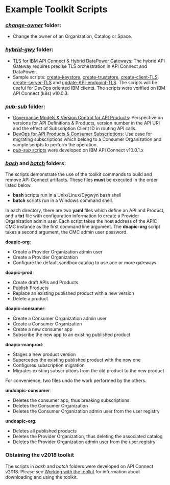# Example Toolkit Scripts

### [*change-owner*](./change-owner) folder:
- Change the owner of an Organization, Catalog or Space.

### [*hybrid-gwy*](./hybrid-gwy) folder:
- [TLS for IBM API Connect & Hybrid DataPower Gateways](./hybrid-gwy/TLS-for-Hybrid-DataPowerGateway.md): The hybrid API Gateway requires precise TLS orchestration in API Connect and DataPower.
- Sample scripts: [create-keystore](./hybrid-gwy/create-keystore.sh), [create-truststore](./hybrid-gwy/create-truststore.sh), [create-client-TLS](./hybrid-gwy/create-client-TLS), [create-server-TLS](./hybrid-gwy/create-server-TLS.sh) and [update-API-endpoint-TLS](./hybrid-gwy/update-API-endpoint-TLS.sh). The scripts will be useful for DevOps oriented IBM clients. The scripts were verified on IBM API Connect (k8s) v10.0.3.

### [*pub-sub*](./pub-sub) folder:  
- [Governance Models & Version Control for API Products](./pub-sub/APIC-Pub-Sub-Version.md): Perspective on versions for API Definitions & Products, version number in the API URI and the effect of Subscription Client ID in routing API calls.
- [DevOps for API Products & Consumer Subscriptions](./pub-sub/APIC-Pub-Sub-DevOps.md): Use case for migrating subscriptions which belong to a Consumer Organization and sample scripts to perform the operation.  
- [*pub-sub* scripts](./pub-sub/scripts) were developed on IBM API Connect v10.0.1.x   

### [*bash*](./bash) and [*batch*](./batch) folders:  
The scripts demonstrate the use of the toolkit commands to build and remove API Connect artifacts. These files **must** be executed in the order listed below.

- **bash** scripts run in a Unix/Linux/Cygwyn bash shell
- **batch** scripts run in a Windows command shell.

In each directory, there are two **yaml** files which define an API and Product, and a **txt** file with configuration information to create a Provider Organization admin user. Each script takes the host address of the APIC CMC instance as the first command line argument.  The **doapic-org** script takes a second argument, the CMC admin user password.

**doapic-org**:  
- Create a Provider Organization admin user  
- Create a Provider Organization  
- Configure the default sandbox catalog to use one or more gateways  

**doapic-prod**:  
- Create draft APIs and Products  
- Publish Products  
- Replace an existing published product with a new version  
- Delete a product  

**doapic-consumer**:  
- Create a Consumer Organization admin user  
- Create a Consumer Organization  
- Create a new consumer app  
- Subscribe the new app to an existing published product  

**doapic-manprod**:  
- Stages a new product version  
- Supercedes the existing published product with the new one  
- Configures subscription migration  
- Migrates existing subscriptions from the old product to the new product  

For convenience, two files undo the work performed by the others.  

**undoapic-consumer**:  
- Deletes the consumer app, thus breaking subscriptions  
- Deletes the Consumer Organization  
- Deletes the Consumer Organization admin user from the user registry  

**undoapic-org**:  
- Deletes all published products  
- Deletes the Provider Organization, thus deleting the associated catalog  
- Deletes the Provider Organization admin user from the user registry  

### Obtaining the v2018 toolkit

The scripts in *bash* and *batch* folders were developed on API Connect v2018. Please see [Working with the toolkit](https://www.ibm.com/support/knowledgecenter/en/SSMNED_2018/com.ibm.apic.toolkit.doc/capim_cli_working_with.html) for information about downloading and using the toolkit.
